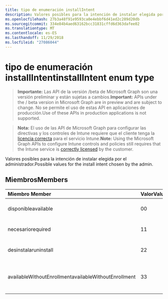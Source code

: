```yaml
---
title: tipo de enumeración installIntent
description: Valores posibles para la intención de instalar elegida por el administrador.
ms.openlocfilehash: 27b3a48f91e9593ca0e4ebbf6d41ed2c289d20db
ms.sourcegitcommit: 334e84b4aed63162bcc31831cffd6d363dafee02
ms.translationtype: MT
ms.contentlocale: es-ES
ms.lasthandoff: 11/29/2018
ms.locfileid: "27086044"
---
```

# <a name="installintent-enum-type"></a><span data-ttu-id="0972d-103">tipo de enumeración installIntent</span><span class="sxs-lookup"><span data-stu-id="0972d-103">installIntent enum type</span></span>

> <span data-ttu-id="0972d-104">**Importante:** Las API de la versión /beta de Microsoft Graph son una versión preliminar y están sujetas a cambios.</span><span class="sxs-lookup"><span data-stu-id="0972d-104">**Important:** APIs under the / beta version in Microsoft Graph are in preview and are subject to change.</span></span> <span data-ttu-id="0972d-105">No se permite el uso de estas API en aplicaciones de producción.</span><span class="sxs-lookup"><span data-stu-id="0972d-105">Use of these APIs in production applications is not supported.</span></span>

> <span data-ttu-id="0972d-106">**Nota:** El uso de las API de Microsoft Graph para configurar las directivas y los controles de Intune requiere que el cliente tenga la [licencia correcta](https://go.microsoft.com/fwlink/?linkid=839381) para el servicio Intune.</span><span class="sxs-lookup"><span data-stu-id="0972d-106">**Note:** Using the Microsoft Graph APIs to configure Intune controls and policies still requires that the Intune service is [correctly licensed](https://go.microsoft.com/fwlink/?linkid=839381) by the customer.</span></span>

<span data-ttu-id="0972d-107">Valores posibles para la intención de instalar elegida por el administrador.</span><span class="sxs-lookup"><span data-stu-id="0972d-107">Possible values for the install intent chosen by the admin.</span></span>
## <a name="members"></a><span data-ttu-id="0972d-108">Miembros</span><span class="sxs-lookup"><span data-stu-id="0972d-108">Members</span></span>
|<span data-ttu-id="0972d-109">Miembro	</span><span class="sxs-lookup"><span data-stu-id="0972d-109">Member</span></span>|<span data-ttu-id="0972d-110">Valor</span><span class="sxs-lookup"><span data-stu-id="0972d-110">Value</span></span>|<span data-ttu-id="0972d-111">Descripción</span><span class="sxs-lookup"><span data-stu-id="0972d-111">Description</span></span>|
|:---|:---|:---|
|<span data-ttu-id="0972d-112">disponible</span><span class="sxs-lookup"><span data-stu-id="0972d-112">available</span></span>|<span data-ttu-id="0972d-113">0</span><span class="sxs-lookup"><span data-stu-id="0972d-113">0</span></span>|<span data-ttu-id="0972d-114">Intención de instalación disponibles.</span><span class="sxs-lookup"><span data-stu-id="0972d-114">Available install intent.</span></span>|
|<span data-ttu-id="0972d-115">necesario</span><span class="sxs-lookup"><span data-stu-id="0972d-115">required</span></span>|<span data-ttu-id="0972d-116">1</span><span class="sxs-lookup"><span data-stu-id="0972d-116">1</span></span>|<span data-ttu-id="0972d-117">Intención de instalación necesarios.</span><span class="sxs-lookup"><span data-stu-id="0972d-117">Required install intent.</span></span>|
|<span data-ttu-id="0972d-118">desinstalar</span><span class="sxs-lookup"><span data-stu-id="0972d-118">uninstall</span></span>|<span data-ttu-id="0972d-119">2</span><span class="sxs-lookup"><span data-stu-id="0972d-119">2</span></span>|<span data-ttu-id="0972d-120">Desinstale la intención de instalar.</span><span class="sxs-lookup"><span data-stu-id="0972d-120">Uninstall install intent.</span></span>|
|<span data-ttu-id="0972d-121">availableWithoutEnrollment</span><span class="sxs-lookup"><span data-stu-id="0972d-121">availableWithoutEnrollment</span></span>|<span data-ttu-id="0972d-122">3</span><span class="sxs-lookup"><span data-stu-id="0972d-122">3</span></span>|<span data-ttu-id="0972d-123">Está disponible sin la intención de instalar de inscripción.</span><span class="sxs-lookup"><span data-stu-id="0972d-123">Available without enrollment install intent.</span></span>|






